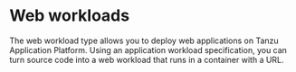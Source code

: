 # Web workloads

The web workload type allows you to deploy web applications on Tanzu Application Platform. Using an application workload specification, you can turn source code into a web workload that runs in a container with a URL.
